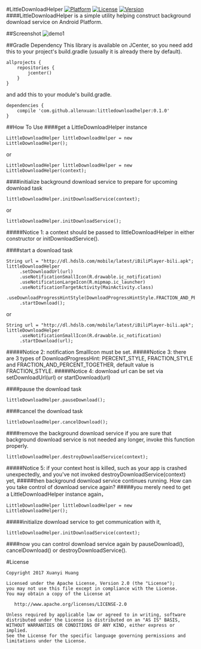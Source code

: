 #LittleDownloadHelper
[![Platform](https://img.shields.io/badge/Platform-Android-green.svg)](https://developer.android.com/index.html)
[![License](https://img.shields.io/badge/License-Apache%202.0-red.svg)](http://www.apache.org/licenses/LICENSE-2.0)
[![Version](https://img.shields.io/badge/Version-0.1.0-orange.svg)](https://dl.bintray.com/allenxuan/maven/com/github/allenxuan/littledownloadhelper/0.1.0/)
####LittleDownloadHelper is a simple utility helping construct background download service on Android Platform.

##Screenshot
![demo1](/art/littledownloadhelperdemo.gif)

##Gradle Dependency
This library is available on JCenter, so you need add this to your project's build.gradle (usually it is already there by default).
```
allprojects {
    repositories {
        jcenter()
    }
}
```
and add this to your module's build.gradle.
```
dependencies {
    compile 'com.github.allenxuan:littledownloadhelper:0.1.0'
}
```

##How To Use
####get a LittleDownloadHelper instance
```
LittleDownloadHelper littleDownloadHelper = new LittleDownloadHelper();
```
or
```
LittleDownloadHelper littleDownloadHelper = new LittleDownloadHelper(context);
```

####initialize background download service to prepare for upcoming download task
```
littleDownloadHelper.initDownloadService(context);
```
or
```
littleDownloadHelper.initDownloadService();
```

#####Notice 1: a context should be passed to littleDownloadHelper in either constructor or initDownloadService().

####start a download task
```
String url = "http://dl.hdslb.com/mobile/latest/iBiliPlayer-bili.apk";
littleDownloadHelper
     .setDownloadUrl(url)
     .useNotificationSmallIcon(R.drawable.ic_notification)
     .useNotificationLargeIcon(R.mipmap.ic_launcher)
     .useNotificationTargetActivity(MainActivity.class)
     .useDownloadProgressHintStyle(DownloadProgressHintStyle.FRACTION_AND_PERCENT_TOGETHER)
     .startDownload();
```
or
```
String url = "http://dl.hdslb.com/mobile/latest/iBiliPlayer-bili.apk";
littleDownloadHelper
     .useNotificationSmallIcon(R.drawable.ic_notification)
     .startDownload(url);
```
#####Notice 2: notification SmallIcon must be set.
#####Notice 3: there are 3 types of DownloadProgressHint: PERCENT_STYLE, FRACTION_STYLE and FRACTION_AND_PERCENT_TOGETHER, default value is  FRACTION_STYLE.
#####Notice 4: download url can be set via setDownloadUrl(url) or startDownload(url)

####pause the download task
```
littleDownloadHelper.pauseDownload();
```

####cancel the download task
```
littleDownloadHelper.cancelDownload();
```

####remove the background download service
if you are sure that background download service is not needed any longer, invoke this function properly.
```
littleDownloadHelper.destroyDownloadService(context);
```

#####Notice 5: if your context host is killed, such as your app is crashed unexpectedly, and you've not invoked destroyDownloadService(context) yet,
#####then background download service continues running. How can you take control of download service again?
#####you merely need to get a LittleDownloadHelper instance again，
```
LittleDownloadHelper littleDownloadHelper = new LittleDownloadHelper();
```
#####initialize download service to get communication with it,
```
littleDownloadHelper.initDownloadService(context);
```
####now you can control download service again by pauseDownload(), cancelDownload() or destroyDownloadService().

#License
```
Copyright 2017 Xuanyi Huang

Licensed under the Apache License, Version 2.0 (the "License");
you may not use this file except in compliance with the License.
You may obtain a copy of the License at

   http://www.apache.org/licenses/LICENSE-2.0

Unless required by applicable law or agreed to in writing, software
distributed under the License is distributed on an "AS IS" BASIS,
WITHOUT WARRANTIES OR CONDITIONS OF ANY KIND, either express or implied.
See the License for the specific language governing permissions and
limitations under the License.
```
